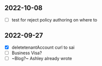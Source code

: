
## 2022-10-08
- [ ] test for reject policy authoring on where to

## 2022-09-27
- [x] deletetenantAccount curl to sai
- [ ] Business Visa?
- [ ] ~Blog?~ Ashley already wrote
